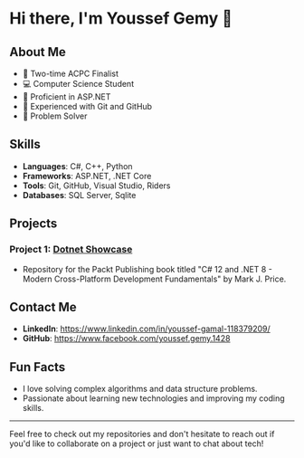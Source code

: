 # Hi there, I'm Youssef Gemy 👋

## About Me

- 🌟 Two-time ACPC Finalist
- 💻 Computer Science Student
- 🚀 Proficient in ASP.NET
- 🔧 Experienced with Git and GitHub
- 🧠 Problem Solver

## Skills

- **Languages**: C#, C++, Python
- **Frameworks**: ASP.NET, .NET Core
- **Tools**: Git, GitHub, Visual Studio, Riders
- **Databases**: SQL Server, Sqlite

## Projects

### Project 1: [Dotnet Showcase](https://github.com/YoussefGemy/dotnet_showcase.git)
- Repository for the Packt Publishing book titled "C# 12 and .NET 8 - Modern Cross-Platform Development Fundamentals" by Mark J. Price.


  
## Contact Me

- **LinkedIn**: https://www.linkedin.com/in/youssef-gamal-118379209/
- **GitHub**: https://www.facebook.com/youssef.gemy.1428

## Fun Facts

- I love solving complex algorithms and data structure problems.
- Passionate about learning new technologies and improving my coding skills.

---

Feel free to check out my repositories and don't hesitate to reach out if you'd like to collaborate on a project or just want to chat about tech!
